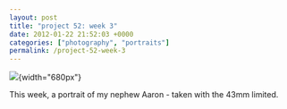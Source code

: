 ```yaml
---
layout: post
title: "project 52: week 3"
date: 2012-01-22 21:52:03 +0000
categories: ["photography", "portraits"]
permalink: /project-52-week-3
---
```




![](http://reluctanthacker.rollett.org/sites/default/files/images/project52_wk3.jpg){width="680px"}

This week, a portrait of my nephew Aaron - taken with the 43mm limited.




